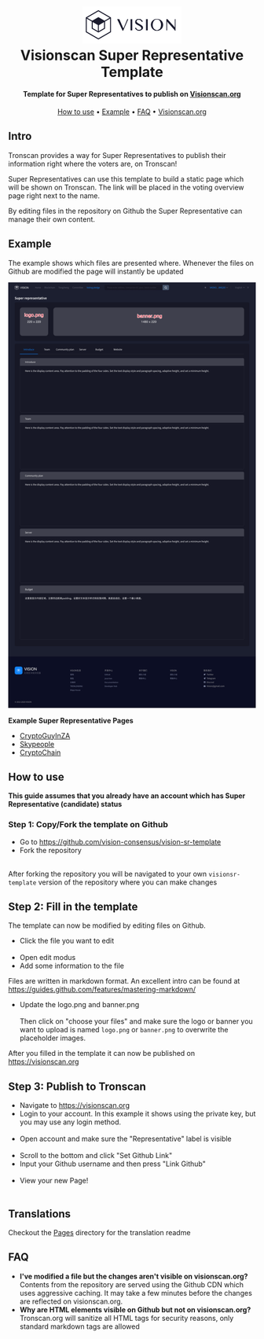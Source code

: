 <h1 align="center">
  <br>
  <img width="40%" src="https://github.com/vision-consensus/vision-material-repo/raw/master/images/vision-banner.png">
  <br>
  Visionscan Super Representative Template
  <br>
</h1>

<h4 align="center">
  Template for Super Representatives to publish on <a href="https://visionscan.org">Visionscan.org</a>
</h4>

<p align="center">
  <a href="#how-to-use">How to use</a> •
  <a href="#example">Example</a> •
  <a href="#faq">FAQ</a> •
  <a href="https://visionscan.org">Visionscan.org</a>
</p>

## Intro

Tronscan provides a way for Super Representatives to publish their information right where the voters are, on Tronscan!

Super Representatives can use this template to build a static page which will be shown on Tronscan. The link will be placed in the voting overview page right next to the name.

By editing files in the repository on Github the Super Representative can manage their own content.


## Example

The example shows which files are presented where. Whenever the files on Github are modified the page will instantly be updated

![](https://github.com/vision-consensus/vision-material-repo/raw/master/images/example-page.png)

__Example Super Representative Pages__

* [CryptoGuyInZA](https://www.visionscan.org/#/representative/VMKWT86BYGSgtyeeYWcmuajzjtJhKGVBuF)
* [Skypeople](https://www.visionscan.org/#/representative/VMKWT86BYGSgtyeeYWcmuajzjtJhKGVBuF)
* [CryptoChain](https://www.visionscan.org/#/representative/VMKWT86BYGSgtyeeYWcmuajzjtJhKGVBuF)

## How to use

__This guide assumes that you already have an account which has Super Representative (candidate) status__

### Step 1: Copy/Fork the template on Github

* Go to https://github.com/vision-consensus/vision-sr-template
* Fork the repository  
![]()

After forking the repository you will be navigated to your own `visionsr-template` version of the repository where you can make changes

## Step 2: Fill in the template

The template can now be modified by editing files on Github.

* Click the file you want to edit  
![]()
* Open edit modus
![]()
* Add some information to the file
![]()

Files are written in markdown format. An excellent intro can be found at https://guides.github.com/features/mastering-markdown/

* Update the logo.png and banner.png  
![]()  
Then click on "choose your files" and make sure the logo or banner you want to upload is named `logo.png` or `banner.png` to overwrite the placeholder images.

After you filled in the template it can now be published on https://visionscan.org

## Step 3: Publish to Tronscan

* Navigate to https://visionscan.org
* Login to your account. In this example it shows using the private key, but you may use any login method.  
![]()
* Open account and make sure the "Representative" label is visible  
![]()
* Scroll to the bottom and click "Set Github Link"
![]()
* Input your Github username and then press "Link Github"  
![]()
* View your new Page!  
![]()

## Translations

Checkout the [Pages](/pages) directory for the translation readme

## FAQ

* __I've modified a file but the changes aren't visible on visionscan.org?__  
  Contents from the repository are served using the Github CDN which uses aggressive caching. It may take a few minutes before the changes are reflected on visionscan.org.
* __Why are HTML elements visible on Github but not on visionscan.org?__  
  Tronscan.org will sanitize all HTML tags for security reasons, only standard markdown tags are allowed
